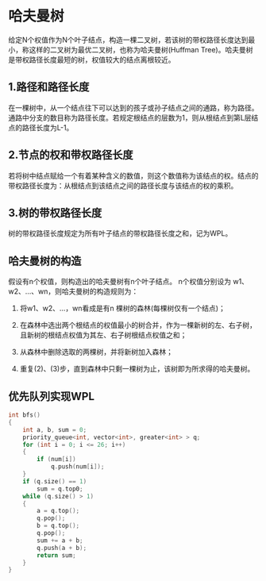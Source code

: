 # 哈夫曼树
给定N个权值作为N个叶子结点，构造一棵二叉树，若该树的带权路径长度达到最小，称这样的二叉树为最优二叉树，也称为哈夫曼树(Huffman Tree)。哈夫曼树是带权路径长度最短的树，权值较大的结点离根较近。

## 1.路径和路径长度
在一棵树中，从一个结点往下可以达到的孩子或孙子结点之间的通路，称为路径。通路中分支的数目称为路径长度。若规定根结点的层数为1，则从根结点到第L层结点的路径长度为L-1。
## 2.节点的权和带权路径长度
若将树中结点赋给一个有着某种含义的数值，则这个数值称为该结点的权。结点的带权路径长度为：从根结点到该结点之间的路径长度与该结点的权的乘积。
## 3.树的带权路径长度
树的带权路径长度规定为所有叶子结点的带权路径长度之和，记为WPL。
## 哈夫曼树的构造
假设有n个权值，则构造出的哈夫曼树有n个叶子结点。 n个权值分别设为 w1、w2、…、wn，则哈夫曼树的构造规则为：

1.  将w1、w2、…，wn看成是有n 棵树的森林(每棵树仅有一个结点)；

2.  在森林中选出两个根结点的权值最小的树合并，作为一棵新树的左、右子树，且新树的根结点权值为其左、右子树根结点权值之和；

3. 从森林中删除选取的两棵树，并将新树加入森林；

4. 重复(2)、(3)步，直到森林中只剩一棵树为止，该树即为所求得的哈夫曼树。

## 优先队列实现WPL
```c++
int bfs()
{
    int a, b, sum = 0;
    priority_queue<int, vector<int>, greater<int> > q;
    for (int i = 0; i <= 26; i++)
    {
        if (num[i])
            q.push(num[i]);
    }
    if (q.size() == 1)
        sum = q.top0;
    while (q.size() > 1)
    {
        a = q.top();
        q.pop();
        b = q.top();
        q.pop();
        sum += a + b;
        q.push(a + b);
        return sum;
    }
}
```